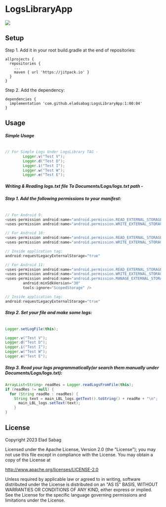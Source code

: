 # LogsLibraryApp

[![](https://jitpack.io/v/eladsabag/LogsLibraryApp.svg)](https://jitpack.io/#eladsabag/LogsLibraryApp)

## Setup
Step 1. Add it in your root build.gradle at the end of repositories:
```
allprojects {
  repositories {
    ...
    maven { url 'https://jitpack.io' }
  }
}
```

Step 2. Add the dependency:
```
dependencies {
  implementation 'com.github.eladsabag:LogsLibraryApp:1:00:04'
}
```
## Usage

##### Simple Usage
```java

// For Simple Logs Under LogsLibrary TAG -
        Logger.v("Test V");
        Logger.d("Test D");
        Logger.i("Test I");
        Logger.w("Test W");
        Logger.e("Test E");

```
##### Writing & Reading logs.txt file To Documents/Logs/logs.txt path -
##### Step 1. Add the following permissions to your manifest:
```java

// For Android 9:
<uses-permission android:name="android.permission.READ_EXTERNAL_STORAGE" />
<uses-permission android:name="android.permission.WRITE_EXTERNAL_STORAGE" />

// For Android 10:
<uses-permission android:name="android.permission.READ_EXTERNAL_STORAGE" />
<uses-permission android:name="android.permission.WRITE_EXTERNAL_STORAGE" />

// Inside application tag:
android:requestLegacyExternalStorage="true"

// For Android 11:
<uses-permission android:name="android.permission.READ_EXTERNAL_STORAGE" />
<uses-permission android:name="android.permission.WRITE_EXTERNAL_STORAGE" />
<uses-permission android:name="android.permission.MANAGE_EXTERNAL_STORAGE"
        android:minSdkVersion="30"
        tools:ignore="ScopedStorage" />

// Inside application tag:
android:requestLegacyExternalStorage="true"
```
##### Step 2. Set your file and make some logs:
```java

Logger.setLogFile(this);

Logger.v("Test V");
Logger.d("Test D");
Logger.i("Test I");
Logger.w("Test W");
Logger.e("Test E");
```
##### Step 3. Read your logs programmatically(or search them manually under Documents/Logs/logs.txt):
```java
ArrayList<String> readRes = Logger.readLogsFromFile(this);
if (readRes != null) {
  for (String readRe : readRes) {
    String text = main_LBL_logs.getText().toString() + readRe + "\n";
      main_LBL_logs.setText(text);
    }
}
```

## License

Copyright 2023 Elad Sabag

Licensed under the Apache License, Version 2.0 (the "License");
you may not use this file except in compliance with the License.
You may obtain a copy of the License at

   http://www.apache.org/licenses/LICENSE-2.0

Unless required by applicable law or agreed to in writing, software
distributed under the License is distributed on an "AS IS" BASIS,
WITHOUT WARRANTIES OR CONDITIONS OF ANY KIND, either express or implied.
See the License for the specific language governing permissions and
limitations under the License.
